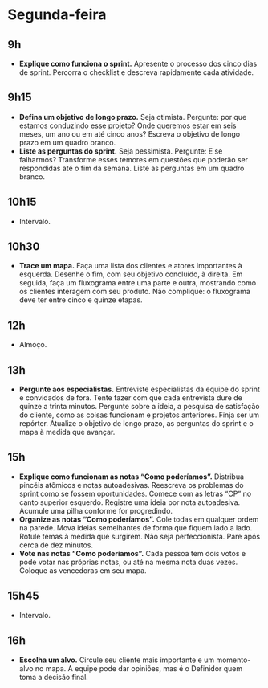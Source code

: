# Segunda-feira

## 9h
- **Explique como funciona o sprint.** Apresente o processo dos cinco dias de sprint. Percorra o checklist e descreva rapidamente cada atividade.

## 9h15
- **Defina um objetivo de longo prazo.** Seja otimista. Pergunte: por que estamos conduzindo esse projeto? Onde queremos estar em seis meses, um ano ou em até cinco anos? Escreva o objetivo de longo prazo em um quadro branco.
- **Liste as perguntas do sprint.** Seja pessimista. Pergunte: E se falharmos? Transforme esses temores em questões que poderão ser respondidas até o fim da semana. Liste as perguntas em um quadro branco.

## 10h15
- Intervalo.

## 10h30
- **Trace um mapa.** Faça uma lista dos clientes e atores importantes à esquerda. Desenhe o fim, com seu objetivo concluído, à direita. Em
seguida, faça um fluxograma entre uma parte e outra, mostrando como os clientes interagem com seu produto. Não complique: o fluxograma
deve ter entre cinco e quinze etapas.

## 12h
- Almoço.

## 13h
- **Pergunte aos especialistas.** Entreviste especialistas da equipe do sprint e convidados de fora. Tente fazer com que cada entrevista dure de
quinze a trinta minutos. Pergunte sobre a ideia, a pesquisa de satisfação do cliente, como as coisas funcionam e projetos anteriores. Finja ser um
repórter. Atualize o objetivo de longo prazo, as perguntas do sprint e o mapa à medida que avançar.

## 15h
- **Explique como funcionam as notas “Como poderíamos”.** Distribua pincéis atômicos e notas autoadesivas. Reescreva os problemas do sprint
como se fossem oportunidades. Comece com as letras “CP” no canto superior esquerdo. Registre uma ideia por nota autoadesiva. Acumule
uma pilha conforme for progredindo.
- **Organize as notas “Como poderíamos”.** Cole todas em qualquer ordem na parede. Mova ideias semelhantes de forma que fiquem lado a
lado. Rotule temas à medida que surgirem. Não seja perfeccionista. Pare após cerca de dez minutos.
- **Vote nas notas “Como poderíamos”.** Cada pessoa tem dois votos e pode votar nas próprias notas, ou até na mesma nota duas vezes.
Coloque as vencedoras em seu mapa.

## 15h45
- Intervalo.

## 16h
- **Escolha um alvo.** Circule seu cliente mais importante e um momento-alvo no mapa. A equipe pode dar opiniões, mas é o Definidor quem
toma a decisão final.
